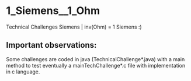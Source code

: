 # 1_Siemens__1_Ohm
Technical Challenges Siemens | inv(Ohm) = 1 Siemens :)

## Important observations:

Some challenges are coded in java (TechnicalChallenge*.java)
with a main method to test eventually a mainTechChallenge*.c 
file with implementation in c language.
